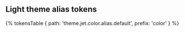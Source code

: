 
## Light theme alias tokens

{% tokensTable {
 path: 'theme.jet.color.alias.default',
 prefix: 'color'
} %}
